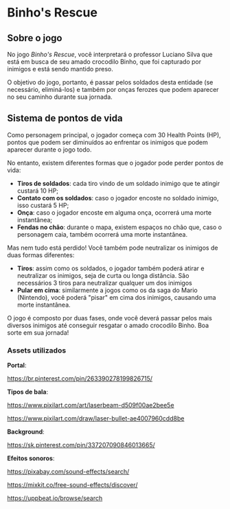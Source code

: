 # Binho's Rescue

## Sobre o jogo
No jogo *Binho's Rescue*, você interpretará o professor Luciano Silva que está em busca de seu amado crocodilo Binho, que foi capturado por inimigos e está sendo mantido preso. 

O objetivo do jogo, portanto, é passar pelos soldados desta entidade (se necessário, eliminá-los) e também por onças ferozes que podem aparecer no seu caminho durante sua jornada.

## Sistema de pontos de vida
Como personagem principal, o jogador começa com 30 Health Points (HP), pontos que podem ser diminuídos ao enfrentar os inimigos que podem aparecer durante o jogo todo.

No entanto, existem diferentes formas que o jogador pode perder pontos de vida:
- **Tiros de soldados**: cada tiro vindo de um soldado inimigo que te atingir custará 10 HP;
- **Contato com os soldados**: caso o jogador encoste no soldado inimigo, isso custará 5 HP;
- **Onça**: caso o jogador encoste em alguma onça, ocorrerá uma morte instantânea;
- **Fendas no chão**: durante o mapa, existem espaços no chão que, caso o personagem caia, também ocorrerá uma morte instantânea.

Mas nem tudo está perdido! Você também pode neutralizar os inimigos de duas formas diferentes:
- **Tiros**: assim como os soldados, o jogador também poderá atirar e neutralizar os inimigos, seja de curta ou longa distância. São necessários 3 tiros para neutralizar qualquer um dos inimigos
- **Pular em cima**: similarmente a jogos como os da saga do Mario (Nintendo), você poderá "pisar" em cima dos inimigos, causando uma morte instantânea.


O jogo é composto por duas fases, onde você deverá passar pelos mais diversos inimigos até conseguir resgatar o amado crocodilo Binho.
Boa sorte em sua jornada!

### Assets utilizados

**Portal**:

https://br.pinterest.com/pin/263390278199826715/

**Tipos de bala**:

https://www.pixilart.com/art/laserbeam-d509f00ae2bee5e

https://www.pixilart.com/draw/laser-bullet-ae4007960cdd8be

**Background**:

https://sk.pinterest.com/pin/337207090846013665/

**Efeitos sonoros**:

https://pixabay.com/sound-effects/search/

https://mixkit.co/free-sound-effects/discover/

https://uppbeat.io/browse/search 





